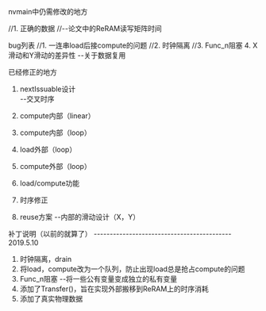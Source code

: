 nvmain中仍需修改的地方

//1. 正确的数据 
//--论文中的ReRAM读写矩阵时间

bug列表
//1. 一连串load后接compute的问题
//2. 时钟隔离
//3. Func_n阻塞
4. X滑动和Y滑动的差异性
--关于数据复用


已经修正的地方

1. nextIssuable设计                                             
--交叉时序
2. compute内部（linear）        								             
3. compute内部（loop）
4. load外部（loop）
5. compute外部（loop）
6. load/compute功能 

7. 时序修正
8. reuse方案
--内部的滑动设计（X，Y）


补丁说明（以前的就算了）
*-------------------------------------------*
2019.5.10
1. 时钟隔离，drain
2. 将load，compute改为一个队列，防止出现load总是抢占compute的问题
3. Func_n阻塞
--将一些公有变量变成独立的私有变量
4. 添加了Transfer()，旨在实现外部搬移到ReRAM上的时序消耗
5. 添加了真实物理数据